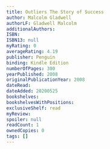 ```yaml
---
title: Outliers The Story of Success
author: Malcolm Gladwell
authorLF: Gladwell Malcolm
additionalAuthors: 
ISBN: 
ISBN13: null
myRating: 0
averageRating: 4.19
publisher: Penguin
binding: Kindle Edition
numberOfPages: 300
yearPublished: 2008
originalPublicationYear: 2008
dateRead: 
dateAdded: 20200525
bookshelves: 
bookshelvesWithPositions: 
exclusiveShelf: read
myReview: 
spoiler: null
readCount: 1
ownedCopies: 0
tags: []
---
```


